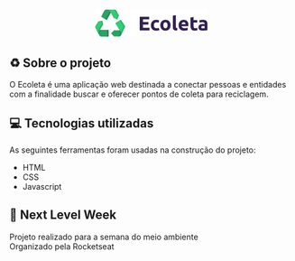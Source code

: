 <h3 align="center">
    <img width="200px" src="imagens/logo.svg">
   



## ♻️ Sobre o projeto
O Ecoleta é uma aplicação web destinada a conectar pessoas e entidades com a finalidade buscar e oferecer pontos de coleta para reciclagem. 



## 💻 Tecnologias utilizadas
As seguintes ferramentas foram usadas na construção do projeto:
- HTML
- CSS
- Javascript

## 🚀 Next Level Week
Projeto realizado para a semana do meio ambiente <br>
Organizado pela Rocketseat
